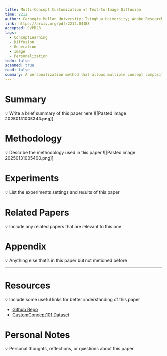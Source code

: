 ```yaml
---
title: Multi-Concept Customization of Text-to-Image Diffusion
time: 2212
author: Carnegie Mellon University; Tsinghua University; Adobe Research
link: https://arxiv.org/pdf/2212.04488
accepted: CVPR23
tags:
  - ConceptLearning
  - Diffusion
  - Generation
  - Image
  - Personalization
todo: false
scanned: true
read: false
summary: A personalization method that allows multiple concept composition by finetuning attention kv matrices.
---
```

# Summary
💡 Write a brief summary of this paper here
![[Pasted image 20250131005343.png]]
# Methodology
💡 Describe the methodology used in this paper
![[Pasted image 20250131005400.png]]
# Experiments
💡 List the experiments settings and results of this paper

# Related Papers
💡 Include any related papers that are relevant to this one

# Appendix
💡 Anything else that’s in this paper but not metioned before

---
# Resources
💡 Include some useful links for better understanding of this paper
- [Github Repo](https://github.com/adobe-research/custom-diffusion)
- [CustomConcept101 Dataset](https://www.cs.cmu.edu/~custom-diffusion/dataset.html)
# Personal Notes
💡 Personal thoughts, reflections, or questions about this paper